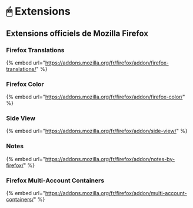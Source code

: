 # 🖱 Extensions

## Extensions officiels de Mozilla Firefox

### Firefox Translations

{% embed url="https://addons.mozilla.org/fr/firefox/addon/firefox-translations/" %}

### Firefox Color

{% embed url="https://addons.mozilla.org/fr/firefox/addon/firefox-color/" %}

### Side View

{% embed url="https://addons.mozilla.org/fr/firefox/addon/side-view/" %}

### Notes

{% embed url="https://addons.mozilla.org/fr/firefox/addon/notes-by-firefox/" %}

### Firefox Multi-Account Containers

{% embed url="https://addons.mozilla.org/fr/firefox/addon/multi-account-containers/" %}













